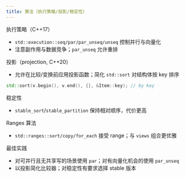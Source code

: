 ```yaml
---
title: 算法（执行策略/投影/稳定性）
---
```


执行策略（C++17）
- `std::execution::seq/par/par_unseq/unseq` 控制并行与向量化
- 注意副作用与数据竞争；`par_unseq` 允许重排

投影（projection, C++20）
- 允许在比较/变换前应用投影函数；简化 `std::sort` 对结构体按 key 排序
```cpp
std::sort(v.begin(), v.end(), {}, &Item::key); // by key
```

稳定性
- `stable_sort`/`stable_partition` 保持相对顺序，代价更高

Ranges 算法
- `std::ranges::sort/copy/for_each` 接受 range；与 `views` 组合更优雅

最佳实践
- 对可并行且无共享写的场景使用 `par`；对有向量化机会的使用 `par_unseq`
- 以投影简化比较器；对稳定性有要求选择 stable 版本
